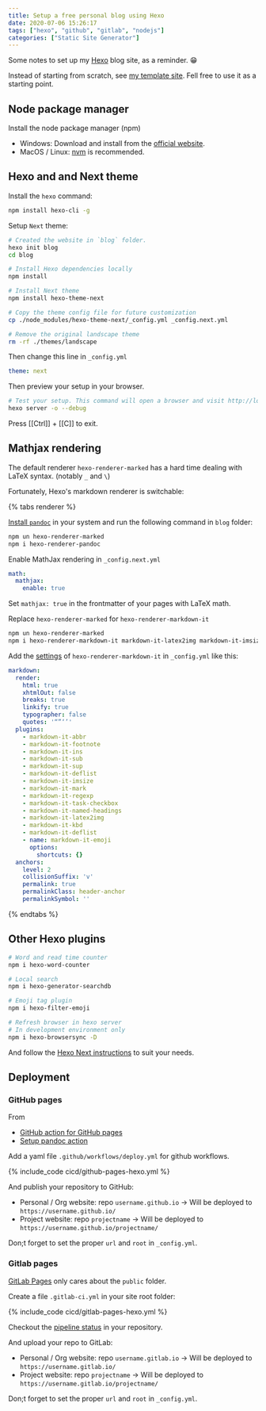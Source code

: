 ```yaml
---
title: Setup a free personal blog using Hexo
date: 2020-07-06 15:26:17
tags: ["hexo", "github", "gitlab", "nodejs"]
categories: ["Static Site Generator"]
---
```


Some notes to set up my [Hexo](https://hexo.io/) blog site, as a reminder. 😁

Instead of starting from scratch, see [my template site](https://github.com/sosiristseng/site-hexo-next). Fell free to use it as a starting point.

<!-- more -->

## Node package manager

Install the node package manager (npm)

- Windows: Download and install from the [official website](https://nodejs.org/en/download/).
- MacOS / Linux: [nvm](https://github.com/nvm-sh/nvm) is recommended.

## Hexo and and Next theme

Install the `hexo` command:

```bash
npm install hexo-cli -g
```

Setup `Next` theme:

```bash
# Created the website in `blog` folder.
hexo init blog
cd blog

# Install Hexo dependencies locally
npm install

# Install Next theme
npm install hexo-theme-next

# Copy the theme config file for future customization
cp ./node_modules/hexo-theme-next/_config.yml _config.next.yml

# Remove the original landscape theme
rm -rf ./themes/landscape
```

Then change this line in `_config.yml`

```yml _config.yml
theme: next
```

Then preview your setup in your browser.

```bash
# Test your setup. This command will open a browser and visit http://localhost:4000. Ctrl+C to exit
hexo server -o --debug
```

Press [[Ctrl]] + [[C]] to exit.

## Mathjax rendering

The default renderer `hexo-renderer-marked` has a hard time dealing with LaTeX syntax. (notably `_` and `\`)

Fortunately, Hexo's markdown renderer is switchable:

{% tabs renderer %}
<!-- tab pandoc renderer -->

[Install `pandoc`](https://pandoc.org/installing.html) in your system and run the following command in `blog` folder:

```bash
npm un hexo-renderer-marked
npm i hexo-renderer-pandoc
```

Enable MathJax rendering in `_config.next.yml`

```yml _config.next.yml
math:
  mathjax:
    enable: true
```

Set `mathjax: true` in the frontmatter of your pages with LaTeX math.

<!-- endtab -->

<!-- tab markdown-it renderer -->

Replace `hexo-renderer-marked` for `hexo-renderer-markdown-it`

```bash
npm un hexo-renderer-marked
npm i hexo-renderer-markdown-it markdown-it-latex2img markdown-it-imsize markdown-it-named-headings markdown-it-regexp markdown-it-task-checkbox markdown-it-kbd
```

Add the [settings](https://github.com/hexojs/hexo-renderer-markdown-it/wiki/Advanced-Configuration) of `hexo-renderer-markdown-it` in `_config.yml` like this:

```yml _config.yml
markdown:
  render:
    html: true
    xhtmlOut: false
    breaks: true
    linkify: true
    typographer: false
    quotes: '“”‘’'
  plugins:
    - markdown-it-abbr
    - markdown-it-footnote
    - markdown-it-ins
    - markdown-it-sub
    - markdown-it-sup
    - markdown-it-deflist
    - markdown-it-imsize
    - markdown-it-mark
    - markdown-it-regexp
    - markdown-it-task-checkbox
    - markdown-it-named-headings
    - markdown-it-latex2img
    - markdown-it-kbd
    - markdown-it-deflist
    - name: markdown-it-emoji
      options:
        shortcuts: {}
  anchors:
    level: 2
    collisionSuffix: 'v'
    permalink: true
    permalinkClass: header-anchor
    permalinkSymbol: ''
```

<!-- endtab -->

{% endtabs %}

## Other Hexo plugins

```bash
# Word and read time counter
npm i hexo-word-counter

# Local search
npm i hexo-generator-searchdb

# Emoji tag plugin
npm i hexo-filter-emoji

# Refresh browser in hexo server
# In development environment only
npm i hexo-browsersync -D
```

And follow the [Hexo Next instructions](https://theme-next.js.org/docs/getting-started/) to suit your needs.

## Deployment

### GitHub pages

From
- [GitHub action for GitHub pages](https://github.com/peaceiris/actions-gh-pages)
- [Setup pandoc action](https://github.com/r-lib/actions/tree/master/setup-pandoc)

Add a yaml file `.github/workflows/deploy.yml` for github workflows.

{% include_code cicd/github-pages-hexo.yml %}

And publish your repository to GitHub:

- Personal / Org website: repo `username.github.io` -> Will be deployed to `https://username.github.io/`
- Project website: repo `projectname` -> Will be deployed to `https://username.github.io/projectname/`

Don;t forget to set the proper `url` and `root` in `_config.yml`.

### Gitlab pages

[GitLab Pages](https://docs.gitlab.com/ee/user/project/pages/) only cares about the `public` folder.

Create a file `.gitlab-ci.yml` in your site root folder:

{% include_code cicd/gitlab-pages-hexo.yml %}

Checkout the [pipeline status](https://docs.gitlab.com/ee/ci/pipelines/#view-pipelines) in your repository.

And upload your repo to GitLab:

- Personal / Org website: repo `username.gitlab.io` -> Will be deployed to `https://username.gitlab.io/`
- Project website: repo `projectname` -> Will be deployed to `https://username.gitlab.io/projectname/`

Don;t forget to set the proper `url` and `root` in `_config.yml`.
